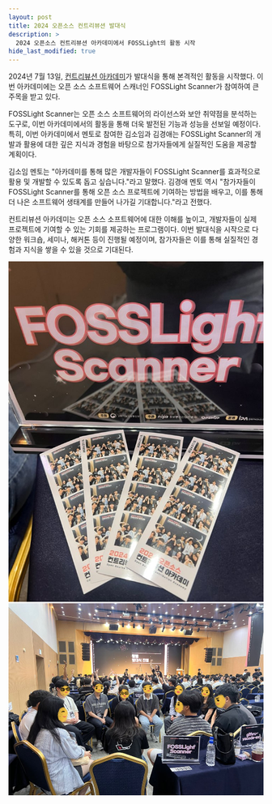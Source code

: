 ```yaml
---
layout: post
title: 2024 오픈소스 컨트리뷰션 발대식
description: >
  2024 오픈소스 컨트리뷰션 아카데미에서 FOSSLight의 활동 시작
hide_last_modified: true
---
```


2024년 7월 13일, <a href="https://www.oss.kr/contribution_academy"> 컨트리뷰션 아카데미</a>가 발대식을 통해 본격적인 활동을 시작했다. 이번 아카데미에는 오픈 소스 소프트웨어 스캐너인 FOSSLight Scanner가 참여하여 큰 주목을 받고 있다.

FOSSLight Scanner는 오픈 소스 소프트웨어의 라이선스와 보안 취약점을 분석하는 도구로, 이번 아카데미에서의 활동을 통해 더욱 발전된 기능과 성능을 선보일 예정이다. 특히, 이번 아카데미에서 멘토로 참여한 김소임과 김경애는 FOSSLight Scanner의 개발과 활용에 대한 깊은 지식과 경험을 바탕으로 참가자들에게 실질적인 도움을 제공할 계획이다.

김소임 멘토는 "아카데미를 통해 많은 개발자들이 FOSSLight Scanner를 효과적으로 활용 및 개발할 수 있도록 돕고 싶습니다."라고 말했다. 김경애 멘토 역시 "참가자들이 FOSSLight Scanner를 통해 오픈 소스 프로젝트에 기여하는 방법을 배우고, 이를 통해 더 나은 소프트웨어 생태계를 만들어 나가길 기대합니다."라고 전했다.

컨트리뷰션 아카데미는 오픈 소스 소프트웨어에 대한 이해를 높이고, 개발자들이 실제 프로젝트에 기여할 수 있는 기회를 제공하는 프로그램이다. 이번 발대식을 시작으로 다양한 워크숍, 세미나, 해커톤 등이 진행될 예정이며, 참가자들은 이를 통해 실질적인 경험과 지식을 쌓을 수 있을 것으로 기대된다.

![](../../assets/img/news/240713/240713_2.JPG)
![](../../assets/img/news/240713/240713.png)